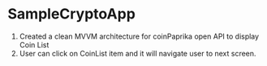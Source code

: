 # SampleCryptoApp
1. Created a clean MVVM architecture for coinPaprika open API to display Coin List
2. User can click on CoinList item and it will navigate user to next screen.
